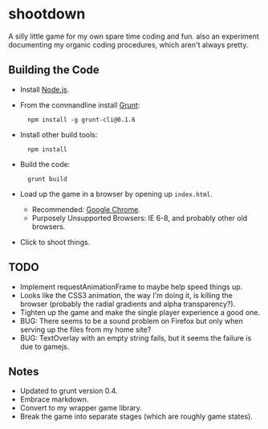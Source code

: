 shootdown
=========

A silly little game for my own spare time coding and fun. also an experiment documenting my organic coding procedures, which aren't always pretty.



Building the Code
-----------------
* Install [Node.js](http://nodejs.org/download/).
* From the commandline install [Grunt](http://gruntjs.com/getting-started):

        npm install -g grunt-cli@0.1.6

* Install other build tools:

        npm install
        
* Build the code:

        grunt build

* Load up the game in a browser by opening up `index.html`.
    * Recommended: [Google Chrome](http://www.google.com/chrome).
    * Purposely Unsupported Browsers: IE 6-8, and probably other old browsers.
* Click to shoot things.



TODO
----
* Implement requestAnimationFrame to maybe help speed things up.
* Looks like the CSS3 animation, the way I'm doing it, is killing the browser (probably the radial gradients and alpha transparency?).
* Tighten up the game and make the single player experience a good one.
* BUG: There seems to be a sound problem on Firefox but only when serving up the files from my home site?
* BUG: TextOverlay with an empty string fails, but it seems the failure is due to gamejs.


Notes
-----
* Updated to grunt version 0.4.
* Embrace markdown.
* Convert to my wrapper game library.
* Break the game into separate stages (which are roughly game states).
